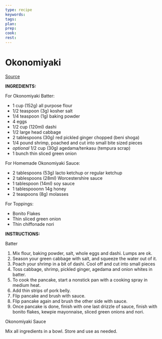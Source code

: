 ```yaml
---
type: recipe
keywords:
tags:
plan:
prep:
cook:
rest:
---
```


# Okonomiyaki

[Source](https://www.joshuaweissman.com/post/okonomiyaki)

**INGREDIENTS:**

For Okonomiyaki Batter:

- 1 cup (152g) all purpose flour
- 1/2 teaspoon (3g) kosher salt
- 1/4 teaspoon (1g) baking powder
- 4 eggs  
- 1/2 cup (120ml) dashi
- 1/2 large head cabbage  
- 2 tablespoons (30g) red pickled ginger chopped (beni shoga)
- 1/4 pound shrimp, poached and cut into small bite sized pieces
- *optional* 1/2 cup (30g) agedama/tenkasu (tempura scrap)  
- 1 bunch thin sliced green onion

For Homemade Okonomiyaki Sauce:  

- 2 tablespoons (53g) lacto ketchup or regular ketchup
- 2 tablespoons (28ml) Worcestershire sauce
- 1 tablespoon (14ml) soy sauce
- 1 tablespooonn 14g honey
- 2 teaspoons (8g) molasses

For Toppings:

- Bonito Flakes
- Thin sliced green onion
- Thin chiffonade nori

**INSTRUCTIONS:**

Batter

1. Mix flour, baking powder, salt, whole eggs and dashi. Lumps are ok.
1. Season your green cabbage with salt, and squeeze the water out of it.
1. Poach your shrimp in a bit of dashi. Cool off and cut into small pieces
1. Toss cabbage, shrimp, pickled ginger, agedama and onion whites in batter.
1. To cook the pancake, start a nonstick pan with a cooking spray in medium heat.
1. Add thin strips of pork belly.
1. Flip pancake and brush with sauce.
1. Flip pancake again and brush the other side with sauce.
1. Once pancake is done, finish with one last drizzle of sauce, finish with bonito flakes, kewpie mayonnaise, sliced green onions and nori.

Okonomiyaki Sauce

Mix all ingredients in a bowl. Store and use as needed.
